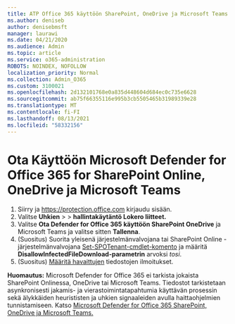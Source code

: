 ```yaml
---
title: ATP Office 365 käyttöön SharePoint, OneDrive ja Microsoft Teams
ms.author: deniseb
author: denisebmsft
manager: laurawi
ms.date: 04/21/2020
ms.audience: Admin
ms.topic: article
ms.service: o365-administration
ROBOTS: NOINDEX, NOFOLLOW
localization_priority: Normal
ms.collection: Admin_O365
ms.custom: 3100021
ms.openlocfilehash: 2d132101768e0a835d448604d684ec0c735e6628
ms.sourcegitcommit: ab75f66355116e995b3cb5505465b31989339e28
ms.translationtype: MT
ms.contentlocale: fi-FI
ms.lasthandoff: 08/13/2021
ms.locfileid: "58332156"
---
```

# <a name="enable-microsoft-defender-for-office-365-for-sharepoint-online-onedrive-and-microsoft-teams"></a>Ota Käyttöön Microsoft Defender for Office 365 for SharePoint Online, OneDrive ja Microsoft Teams

1. Siirry ja https://protection.office.com kirjaudu sisään.
2. Valitse **Uhkien**  >    >  **hallintakäytäntö Lokero liitteet.**
3. Valitse **Ota Defender for Office 365 käyttöön SharePoint OneDrive** ja Microsoft Teams ja valitse sitten **Tallenna**.
4. (Suositus) Suorita yleisenä järjestelmänvalvojana tai SharePoint Online -järjestelmänvalvojana [Set-SPOTenant-cmdlet-komento](https://docs.microsoft.com/powershell/module/sharepoint-online/Set-SPOTenant?view=sharepoint-ps) ja määritä **DisallowInfectedFileDownload-parametrin** arvoksi *tosi*.
5. (Suositus) [Määritä havaittujen](https://docs.microsoft.com/microsoft-365/security/office-365-security/turn-on-atp-for-spo-odb-and-teams#set-up-alerts-for-detected-files) tiedostojen ilmoitukset.

**Huomautus:** Microsoft Defender for Office 365 ei tarkista jokaista SharePoint Onlinessa, OneDrive tai Microsoft Teams. Tiedostot tarkistetaan asynkronisesti jakamis- ja vierastoimintatapahtumia käyttävän prosessin sekä älykkäiden heurististen ja uhkien signaaleiden avulla haittaohjelmien tunnistamiseen. Katso [Microsoft Defender for Office 365 SharePoint, OneDrive ja Microsoft Teams.](https://docs.microsoft.com/microsoft-365/security/office-365-security/atp-for-spo-odb-and-teams)
